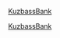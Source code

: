<!DOCTYPE html>
<html lang="ru">
<head>
  <meta charset="UTF-8">
  <meta name="viewport" content="width=device-width, initial-scale=1.0">
  <meta http-equiv="X-UA-Compatible" content="ie=edge">
  <link href="style.css" rel="stylesheet">
</head>
<body>
  <div style="width: 100%">
    <p><a target="_blank" href="22.11/index.html">KuzbassBank</p>
      <p><a target="_blank" href="22.11/index.html">KuzbassBank</p>
  </div>
</body>
</html>
